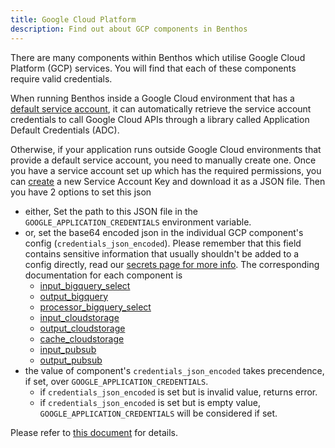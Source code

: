 ```yaml
---
title: Google Cloud Platform
description: Find out about GCP components in Benthos
---
```


There are many components within Benthos which utilise Google Cloud Platform (GCP) services. You will find that each of
these components require valid credentials.

When running Benthos inside a Google Cloud environment that has a
[default service account](https://cloud.google.com/iam/docs/service-accounts#default), it can automatically retrieve the
service account credentials to call Google Cloud APIs through a library called Application Default Credentials (ADC).

Otherwise, if your application runs outside Google Cloud environments that provide a default service account, you need
to manually create one. Once you have a service account set up which has the required permissions, you can
[create](https://console.cloud.google.com/apis/credentials/serviceaccountkey) a new Service Account Key and download it
as a JSON file. Then you have 2 options to set this json 
- either, Set the path to this JSON file in the `GOOGLE_APPLICATION_CREDENTIALS` environment variable.
- or, set the base64 encoded json in the individual GCP component's config (`credentials_json_encoded`). Please remember that this field contains sensitive information that usually shouldn't be added to a config directly, read our [secrets page for more info](/docs/configuration/secrets). The corresponding documentation for each component is 
    - [input_bigquery_select](/docs/components/inputs/gcp_bigquery_select)
    - [output_bigquery](/docs/components/outputs/gcp_bigquery)
    - [processor_bigquery_select](/docs/components/processors/gcp_bigquery_select)
    - [input_cloudstorage](/docs/components/inputs/gcp_cloud_storage)
    - [output_cloudstorage](/docs/components/outputs/gcp_cloud_storage)
    - [cache_cloudstorage](/docs/components/caches/gcp_cloud_storage)
    - [input_pubsub](/docs/components/inputs/gcp_pubsub)
    - [output_pubsub](/docs/components/outputs/gcp_pubsub)
- the value of component's `credentials_json_encoded` takes precendence, if set, over `GOOGLE_APPLICATION_CREDENTIALS`. 
  - if `credentials_json_encoded` is set but is invalid value, returns error.
  - if `credentials_json_encoded` is set but is empty value, `GOOGLE_APPLICATION_CREDENTIALS` will be considered if set.

Please refer to [this document](https://cloud.google.com/docs/authentication/production) for details.
